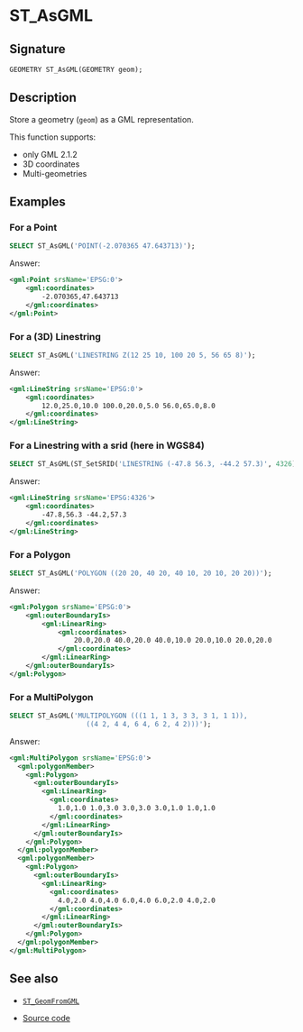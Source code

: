 # ST_AsGML

## Signature

```sql
GEOMETRY ST_AsGML(GEOMETRY geom);
```

## Description

Store a geometry (`geom`) as a GML representation.

This function supports:

* only GML 2.1.2
* 3D coordinates
* Multi-geometries

## Examples

### For a Point
```sql
SELECT ST_AsGML('POINT(-2.070365 47.643713)');
```

Answer: 
```xml
<gml:Point srsName='EPSG:0'>
    <gml:coordinates>
        -2.070365,47.643713 
    </gml:coordinates>
</gml:Point>
```

### For a (3D) Linestring
```sql
SELECT ST_AsGML('LINESTRING Z(12 25 10, 100 20 5, 56 65 8)');
```

Answer: 
```xml
<gml:LineString srsName='EPSG:0'>
    <gml:coordinates>
        12.0,25.0,10.0 100.0,20.0,5.0 56.0,65.0,8.0 
    </gml:coordinates>
</gml:LineString>
```

### For a Linestring with a srid (here in WGS84)
```sql
SELECT ST_AsGML(ST_SetSRID('LINESTRING (-47.8 56.3, -44.2 57.3)', 4326));
```

Answer: 
```xml
<gml:LineString srsName='EPSG:4326'>
    <gml:coordinates>
        -47.8,56.3 -44.2,57.3 
    </gml:coordinates>
</gml:LineString>
```

### For a Polygon
```sql
SELECT ST_AsGML('POLYGON ((20 20, 40 20, 40 10, 20 10, 20 20))');
```

Answer: 
```xml
<gml:Polygon srsName='EPSG:0'>
    <gml:outerBoundaryIs>
        <gml:LinearRing>
            <gml:coordinates>
                20.0,20.0 40.0,20.0 40.0,10.0 20.0,10.0 20.0,20.0
            </gml:coordinates>
        </gml:LinearRing>
    </gml:outerBoundaryIs>
</gml:Polygon>
```

### For a MultiPolygon
```sql
SELECT ST_AsGML('MULTIPOLYGON (((1 1, 1 3, 3 3, 3 1, 1 1)), 
  			       ((4 2, 4 4, 6 4, 6 2, 4 2)))');
```

Answer: 
```xml
<gml:MultiPolygon srsName='EPSG:0'>
  <gml:polygonMember>
    <gml:Polygon>
      <gml:outerBoundaryIs>
        <gml:LinearRing>
          <gml:coordinates>
            1.0,1.0 1.0,3.0 3.0,3.0 3.0,1.0 1.0,1.0 
          </gml:coordinates>
        </gml:LinearRing>
      </gml:outerBoundaryIs>
    </gml:Polygon>
  </gml:polygonMember>
  <gml:polygonMember>
    <gml:Polygon>
      <gml:outerBoundaryIs>
        <gml:LinearRing>
          <gml:coordinates>
            4.0,2.0 4.0,4.0 6.0,4.0 6.0,2.0 4.0,2.0 
          </gml:coordinates>
        </gml:LinearRing>
      </gml:outerBoundaryIs>
    </gml:Polygon>
  </gml:polygonMember>
</gml:MultiPolygon>
```

## See also

* [`ST_GeomFromGML`](../ST_GeomFromGML)

* <a href="https://github.com/orbisgis/h2gis/blob/master/h2gis-functions/src/main/java/org/h2gis/functions/spatial/convert/ST_AsGML.java" target="_blank">Source code</a>
